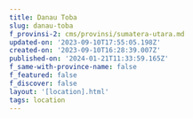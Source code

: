 ```yaml
---
title: Danau Toba
slug: danau-toba
f_provinsi-2: cms/provinsi/sumatera-utara.md
updated-on: '2023-09-10T17:55:05.198Z'
created-on: '2023-09-10T16:28:39.007Z'
published-on: '2024-01-21T11:33:59.165Z'
f_same-with-province-name: false
f_featured: false
f_discover: false
layout: '[location].html'
tags: location
---
```



